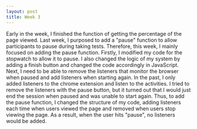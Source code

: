 ```yaml
---
layout: post
title: Week 3
---
```


Early in the week, I finished the function of getting the percentage of the page viewed. Last week, I purposed to add a "pause" function to allow participants to pause during taking tests. Therefore, this week, I mainly focused on adding the pause function. Firstly, I modified my code for the stopwatch to allow it to pause. I also changed the logic of my system by adding a finish button and changed the code accordingly in JavaScript. Next, I need to be able to remove the listeners that monitor the browser when paused and add listeners when starting again. In the past, I only added listeners to the chrome extension and listen to the activities. I tried to remove the listeners with the pause button, but it turned out that I would just end the session when paused and was unable to start again. Thus, to add the pause function, I changed the structure of my code, adding listeners each time when users viewed the page and removed when users stop viewing the page. As a result, when the user hits "pause", no listeners would be added. 
